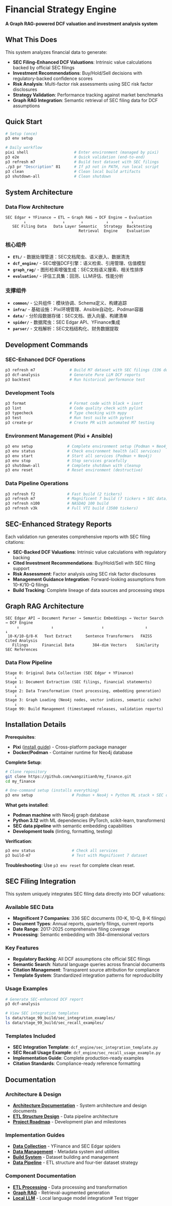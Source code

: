 # Financial Strategy Engine

**A Graph RAG-powered DCF valuation and investment analysis system**

## What This Does

This system analyzes financial data to generate:
- **SEC Filing-Enhanced DCF Valuations**: Intrinsic value calculations backed by official SEC filings
- **Investment Recommendations**: Buy/Hold/Sell decisions with regulatory-backed confidence scores  
- **Risk Analysis**: Multi-factor risk assessments using SEC risk factor disclosures
- **Strategy Validation**: Performance tracking against market benchmarks
- **Graph RAG Integration**: Semantic retrieval of SEC filing data for DCF assumptions

## Quick Start

```bash
# Setup (once)
p3 env setup

# Daily workflow
pixi shell                    # Enter environment (managed by pixi)
p3 e2e                        # Quick validation (end-to-end)
p3 refresh m7                 # Build test dataset with SEC filings
./p3 pr "Description" 81      # If p3 not in PATH, run local script
p3 clean                      # Clean local build artifacts
p3 shutdown-all               # Clean shutdown
```

## System Architecture

### Data Flow Architecture
```
SEC Edgar + YFinance → ETL → Graph RAG → DCF Engine → Evaluation
        ↓                ↓       ↓          ↓          ↓
   SEC Filing Data   Data Layer Semantic   Strategy  Backtesting
                                Retrieval  Engine    Evaluation
```

### 核心组件

- **`ETL/`** - 数据处理管道：SEC文档爬虫、语义嵌入、数据清洗
- **`dcf_engine/`** - SEC增强DCF引擎：语义检索、引用管理、估值模型
- **`graph_rag/`** - 图形检索增强生成：SEC文档语义搜索、相关性排序
- **`evaluation/`** - 评估工具集：回测、LLM评估、性能分析

### 支撑组件

- **`common/`** - 公共组件：模块协调、Schema定义、构建追踪
- **`infra/`** - 基础设施：Pixi环境管理、Ansible自动化、Podman容器
- **`data/`** - 分阶段数据存储：SEC文档、嵌入向量、构建清单
- **`spider/`** - 数据爬虫：SEC Edgar API、YFinance集成
- **`parser/`** - 文档解析：SEC文档结构化、财务数据提取

## Development Commands

### SEC-Enhanced DCF Operations
```bash
p3 refresh m7               # Build M7 dataset with SEC filings (336 documents)
p3 dcf-analysis             # Generate Pure LLM DCF reports
p3 backtest                 # Run historical performance test
```

### Development Tools
```bash
p3 format                   # Format code with black + isort
p3 lint                     # Code quality check with pylint
p3 typecheck                # Type checking with mypy
p3 test                     # Run test suite with pytest
p3 create-pr                # Create PR with automated M7 testing
```

### Environment Management (Pixi + Ansible)
```bash
p3 env setup               # Complete environment setup (Podman + Neo4j)
p3 env status              # Check environment health (all services)
p3 env start               # Start all services (Podman + Neo4j)
p3 env stop                # Stop services gracefully
p3 shutdown-all            # Complete shutdown with cleanup
p3 env reset               # Reset environment (destructive)
```

### Data Pipeline Operations
```bash
p3 refresh f2              # Fast build (2 tickers)
p3 refresh m7              # Magnificent 7 build (7 tickers + SEC data)
p3 refresh n100            # NASDAQ 100 build 
p3 refresh v3k             # Full VTI build (3500 tickers)
```

## SEC-Enhanced Strategy Reports

Each validation run generates comprehensive reports with SEC filing citations:
- **SEC-Backed DCF Valuations**: Intrinsic value calculations with regulatory backing
- **Cited Investment Recommendations**: Buy/Hold/Sell with SEC filing support
- **Risk Assessment**: Factor analysis using SEC risk factor disclosures
- **Management Guidance Integration**: Forward-looking assumptions from 10-K/10-Q filings
- **Build Tracking**: Complete lineage of data sources and processing steps

## Graph RAG Architecture

```
SEC Edgar API → Document Parser → Semantic Embeddings → Vector Search → DCF Engine
     ↓              ↓                     ↓                  ↓            ↓
 10-K/10-Q/8-K   Text Extract      Sentence Transformers   FAISS     Cited Analysis
   Filings      Financial Data        384-dim Vectors    Similarity  SEC References
```

### Data Flow Pipeline

```
Stage 0: Original Data Collection (SEC Edgar + YFinance)
    ↓
Stage 1: Document Extraction (SEC filings, financial statements)
    ↓  
Stage 2: Data Transformation (text processing, embedding generation)
    ↓
Stage 3: Graph Loading (Neo4j nodes, vector indices, semantic cache)
    ↓
Stage 99: Build Management (timestamped releases, validation reports)
```

## Installation Details

**Prerequisites**: 
- **Pixi** ([install guide](https://pixi.sh/latest/)) - Cross-platform package manager
- **Docker/Podman** - Container runtime for Neo4j database

**Complete Setup**:
```bash
# Clone repository
git clone https://github.com/wangzitian0/my_finance.git
cd my_finance

# One-command setup (installs everything)
p3 env setup                 # Podman + Neo4j + Python ML stack + SEC data
```

**What gets installed**:
- **Podman machine** with Neo4j graph database
- **Python 3.12** with ML dependencies (PyTorch, scikit-learn, transformers)
- **SEC data pipeline** with semantic embedding capabilities
- **Development tools** (linting, formatting, testing)

**Verification**:
```bash
p3 env status                # Check all services
p3 build-m7                  # Test with Magnificent 7 dataset
```

**Troubleshooting**: Use `p3 env reset` for complete clean reset.

## SEC Filing Integration

This system uniquely integrates SEC filing data directly into DCF valuations:

### Available SEC Data
- **Magnificent 7 Companies**: 336 SEC documents (10-K, 10-Q, 8-K filings)
- **Document Types**: Annual reports, quarterly filings, current reports
- **Date Range**: 2017-2025 comprehensive filing coverage
- **Processing**: Semantic embedding with 384-dimensional vectors

### Key Features
- **Regulatory Backing**: All DCF assumptions cite official SEC filings
- **Semantic Search**: Natural language queries across financial documents
- **Citation Management**: Transparent source attribution for compliance
- **Template System**: Standardized integration patterns for reproducibility

### Usage Examples
```bash
# Generate SEC-enhanced DCF report
p3 dcf-analysis

# View SEC integration templates
ls data/stage_99_build/sec_integration_examples/
ls data/stage_99_build/sec_recall_examples/
```

### Templates Included
- **SEC Integration Template**: `dcf_engine/sec_integration_template.py`
- **SEC Recall Usage Example**: `dcf_engine/sec_recall_usage_example.py`
- **Implementation Guide**: Complete production-ready examples
- **Citation Standards**: Compliance-ready reference formatting

## Documentation

### Architecture & Design
- **[Architecture Documentation](docs/README.md)** - System architecture and design documents
- **[ETL Structure Design](docs/ETL_STRUCTURE_DESIGN.md)** - Data pipeline architecture
- **[Project Roadmap](docs/PROJECT_ROADMAP.md)** - Development plan and milestones

### Implementation Guides
- **[Data Collection](spider/README.md)** - YFinance and SEC Edgar spiders
- **[Data Management](common/README.md)** - Metadata system and utilities  
- **[Build System](scripts/README.md)** - Dataset building and management
- **[Data Pipeline](data/README.md)** - ETL structure and four-tier dataset strategy

### Component Documentation
- **[ETL Processing](ETL/README.md)** - Data processing and transformation
- **[Graph RAG](graph_rag/README.md)** - Retrieval-augmented generation
- **[Local LLM](local_llm/README.md)** - Local language model integration# Test trigger
